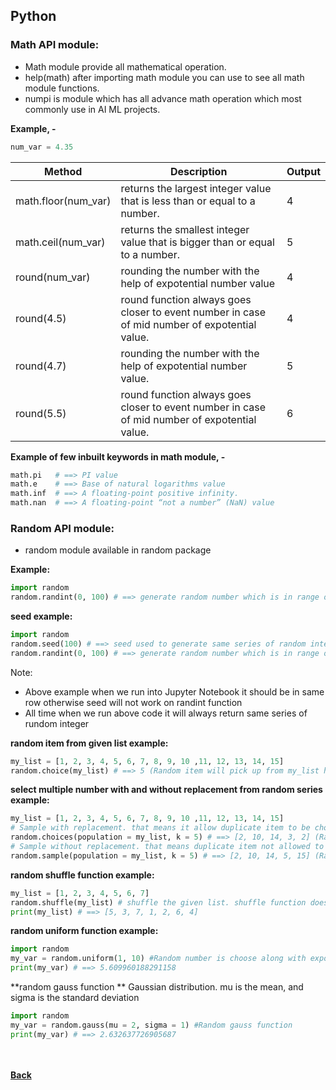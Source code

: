 ## Python

### Math API module:
 - Math module provide all mathematical operation.
 - help(math) after importing math module you can use to see all math module functions.
 - numpi is module which has all advance math operation which most commonly use in AI ML projects.

**Example, -**
```python
num_var = 4.35
```

| Method | Description | Output |
| --- | --- | --- |
| math.floor(num_var) | returns the largest integer value that is less than or equal to a number. | 4 |
| math.ceil(num_var) |  returns the smallest integer value that is bigger than or equal to a number. |  5 |
| round(num_var) | rounding the number with the help of expotential number value |   4 |
| round(4.5) | round function always goes closer to event number in case of mid number of expotential value.  |  4 |
| round(4.7) | rounding the number with the help of expotential number value.  |  5 |
| round(5.5) | round function always goes closer to event number in case of mid number of expotential value.  |  6 |

**Example of few inbuilt keywords in math module, -**
```python
math.pi   # ==> PI value
math.e    # ==> Base of natural logarithms value
math.inf  # ==> A floating-point positive infinity.
math.nan  # ==> A floating-point “not a number” (NaN) value
```

### Random API module:
 - random module available in random package
 
**Example:**
```python
import random
random.randint(0, 100) # ==> generate random number which is in range of 0 to 100
```
**seed example:**
```python
import random
random.seed(100) # ==> seed used to generate same series of random integer.
random.randint(0, 100) # ==> generate random number which is in range of 0 to 100
```
Note: 
 - Above example when we run into Jupyter Notebook it should be in same row otherwise seed will not work on randint function
 - All time when we run above code it will always return same series of rundom integer

**random item from given list example:**
```python
my_list = [1, 2, 3, 4, 5, 6, 7, 8, 9, 10 ,11, 12, 13, 14, 15]
random.choice(my_list) # ==> 5 (Random item will pick up from my_list here list is not affected)
```

**select multiple number with and without replacement from random series example:**
```python
my_list = [1, 2, 3, 4, 5, 6, 7, 8, 9, 10 ,11, 12, 13, 14, 15]
# Sample with replacement. that means it allow duplicate item to be choosen
random.choices(population = my_list, k = 5) # ==> [2, 10, 14, 3, 2] (Random 5 items will pick up from my_list here list is not affected)
# Sample without replacement. that means duplicate item not allowed to be choosen
random.sample(population = my_list, k = 5) # ==> [2, 10, 14, 5, 15] (Random 5 items will pick up from my_list here list is not affected)
```

**random shuffle function example:**
```python 
my_list = [1, 2, 3, 4, 5, 6, 7]
random.shuffle(my_list) # shuffle the given list. shuffle function does not return anything.
print(my_list) # ==> [5, 3, 7, 1, 2, 6, 4]
```


**random uniform function example:**
```python 
import random
my_var = random.uniform(1, 10) #Random number is choose along with expotential value also
print(my_var) # ==> 5.609960188291158
```

**random gauss function **
Gaussian distribution. mu is the mean, and sigma is the standard deviation
```python 
import random
my_var = random.gauss(mu = 2, sigma = 1) #Random gauss function
print(my_var) # ==> 2.632637726905687
```

<br/><br/>
[<i class="fa fa-arrow-left"></i> **Back**](/python-documentation/)
